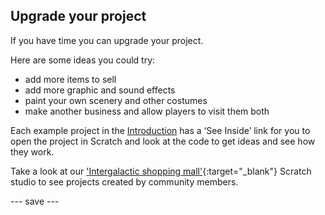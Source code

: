 ## Upgrade your project

If you have time you can upgrade your project. 

Here are some ideas you could try:
- add more items to sell
- add more graphic and sound effects
- paint your own scenery and other costumes
- make another business and allow players to visit them both

Each example project in the [Introduction](.) has a ‘See Inside’ link for you to open the project in Scratch and look at the code to get ideas and see how they work.

Take a look at our ['Intergalactic shopping mall'](https://scratch.mit.edu/studios/29662180){:target="_blank"} Scratch studio to see projects created by community members.

--- save ---
